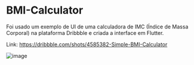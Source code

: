 # BMI-Calculator
Foi usado um exemplo de UI de uma calculadora de IMC (Índice de Massa Corporal) na plataforma Dribbble e criada a interface em Flutter.

Link: https://dribbble.com/shots/4585382-Simple-BMI-Calculator

![image](https://user-images.githubusercontent.com/60243480/212914651-db1c2436-c670-4734-bdd2-a59cb408bb8f.png)
